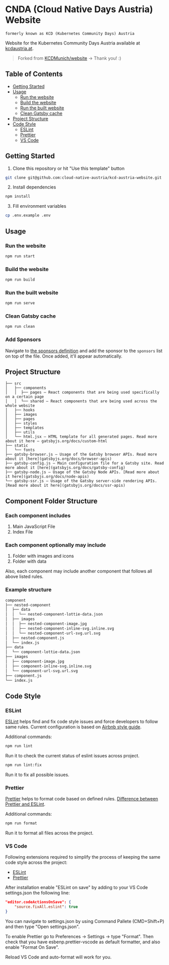 # CNDA (Cloud Native Days Austria) Website

    formerly known as KCD (Kubernetes Community Days) Austria

Website for the Kubernetes Community Days Austria available at [kcdaustria.at](https://kcdaustria.at).

> Forked from [KCDMunich/website](https://github.com/KCDMunich/website) -> Thank you! :)

## Table of Contents

- [Getting Started](#getting-started)
- [Usage](#usage)
  - [Run the website](#run-the-website)
  - [Build the website](#build-the-website)
  - [Run the built website](#run-the-built-website)
  - [Clean Gatsby cache](#clean-gatsby-cache)
- [Project Structure](#project-structure)
- [Code Style](#code-style)
  - [ESLint](#eslint)
  - [Prettier](#prettier)
  - [VS Code](#vs-code)

## Getting Started

1. Clone this repository or hit "Use this template" button

```bash
git clone git@github.com:cloud-native-austria/kcd-austria-website.git
```

2. Install dependencies

```bash
npm install
```

3. Fill environment variables

```bash
cp .env.example .env
```

## Usage

### Run the website

```bash
npm run start
```

### Build the website

```bash
npm run build
```

### Run the built website

```bash
npm run serve
```

### Clean Gatsby cache

```bash
npm run clean
```

### Add Sponsors

Navigate to [the sponsors definition](./src/components/pages/home/sponsors/sponsors.jsx) and add the sponsor to
the `sponsors` list on top of the file. Once added, it'll appear automatically.

## Project Structure

```text
├── src
│   ├── components
│   │  ├── pages — React components that are being used specifically on a certain page
│   │  └── shared — React components that are being used across the whole website
│   ├── hooks
│   ├── images
│   ├── pages
│   ├── styles
│   ├── templates
│   ├── utils
│   └── html.jsx — HTML template for all generated pages. Read more about it here — gatsbyjs.org/docs/custom-html
├── static
│   └── fonts
├── gatsby-browser.js — Usage of the Gatsby browser APIs. Read more about it [here](gatsbyjs.org/docs/browser-apis)
├── gatsby-config.js — Main configuration file for a Gatsby site. Read more about it [here](gatsbyjs.org/docs/gatsby-config)
├── gatsby-node.js — Usage of the Gatsby Node APIs. [Read more about it here](gatsbyjs.org/docs/node-apis)
└── gatsby-ssr.js — Usage of the Gatsby server-side rendering APIs. [Read more about it here](gatsbyjs.org/docs/ssr-apis)
```

## Component Folder Structure

### Each component includes

1. Main JavaScript File
2. Index File

### Each component optionally may include

1. Folder with images and icons
2. Folder with data

Also, each component may include another component that follows all above listed rules.

### Example structure

```bash
component
├── nested-component
│  ├── data
│  │  └── nested-component-lottie-data.json
│  ├── images
│  │  ├── nested-component-image.jpg
│  │  ├── nested-component-inline-svg.inline.svg
│  │  └── nested-component-url-svg.url.svg
│  ├── nested-component.js
│  └── index.js
├── data
│  └── component-lottie-data.json
├── images
│  ├── component-image.jpg
│  ├── component-inline-svg.inline.svg
│  └── component-url-svg.url.svg
├── component.js
└── index.js
```

## Code Style

### ESLint

[ESLint](https://eslint.org/) helps find and fix code style issues and force developers to follow same rules. Current
configuration is based on [Airbnb style guide](https://github.com/airbnb/javascript).

Additional commands:

```bash
npm run lint
```

Run it to check the current status of eslint issues across project.

```bash
npm run lint:fix
```

Run it to fix all possible issues.

### Prettier

[Prettier](https://prettier.io/) helps to format code based on defined
rules. [Difference between Prettier and ESLint](https://prettier.io/docs/en/comparison.html).

Additional commands:

```bash
npm run format
```

Run it to format all files across the project.

### VS Code

Following extensions required to simplify the process of keeping the same code style across the project:

- [ESLint](https://marketplace.visualstudio.com/items?itemName=dbaeumer.vscode-eslint)
- [Prettier](https://marketplace.visualstudio.com/items?itemName=esbenp.prettier-vscode)

After installation enable "ESLint on save" by adding to your VS Code settings.json the following line:

```json
"editor.codeActionsOnSave": {
    "source.fixAll.eslint": true
}
```

You can navigate to settings.json by using Command Pallete (CMD+Shift+P) and then type "Open settings.json".

To enable Prettier go to Preferences -> Settings -> type "Format". Then check that you have esbenp.prettier-vscode as
default formatter, and also enable "Format On Save".

Reload VS Code and auto-format will work for you.
